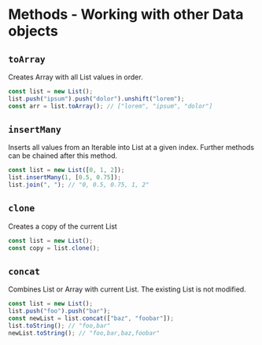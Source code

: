 # Methods - Working with other Data objects

## `toArray`

Creates Array with all List values in order.

```js
const list = new List();
list.push("ipsum").push("dolor").unshift("lorem");
const arr = list.toArray(); // ["lorem", "ipsum", "dolor"]
```

## `insertMany`

Inserts all values from an Iterable into List at a given index. Further methods can be chained after this method.

```js
const list = new List([0, 1, 2]);
list.insertMany(1, [0.5, 0.75]);
list.join(", "); // "0, 0.5, 0.75, 1, 2"
```

## `clone`

Creates a copy of the current List

```js
const list = new List();
const copy = list.clone();
```

## `concat`

Combines List or Array with current List. The existing List is not modified.

```js
const list = new List();
list.push("foo").push("bar");
const newList = list.concat(["baz", "foobar"]);
list.toString(); // "foo,bar"
newList.toString(); // "foo,bar,baz,foobar"
```
